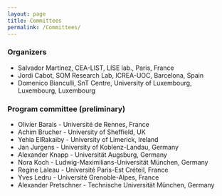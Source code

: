 ```yaml
---
layout: page
title: Committees
permalink: /Committees/
---
```


### Organizers

 * Salvador Martínez, CEA-LIST, LISE lab., Paris, France
 * Jordi Cabot, SOM Research Lab, ICREA-UOC, Barcelona, Spain
 * Domenico Bianculli, SnT Centre, University of Luxembourg, Luxembourg, Luxembourg

### Program committee (preliminary)

 * Olivier Barais - Université de Rennes, France
 * Achim Brucher - University of Sheffield, UK
 * Yehia ElRakaiby - University of Limerick, Ireland
 * Jan Jurgens - University of Koblenz-Landau, Germany
 * Alexander Knapp - Universität Augsburg, Germany
 * Nora Koch - Ludwig-Maximilians-Universität München, Germany
 * Regine Laleau - Université Paris-Est Créteil, France
 * Yves Ledru - Université Grenoble-Alpes, France
 * Alexander Pretschner - Technische Universität München, Germany
  
